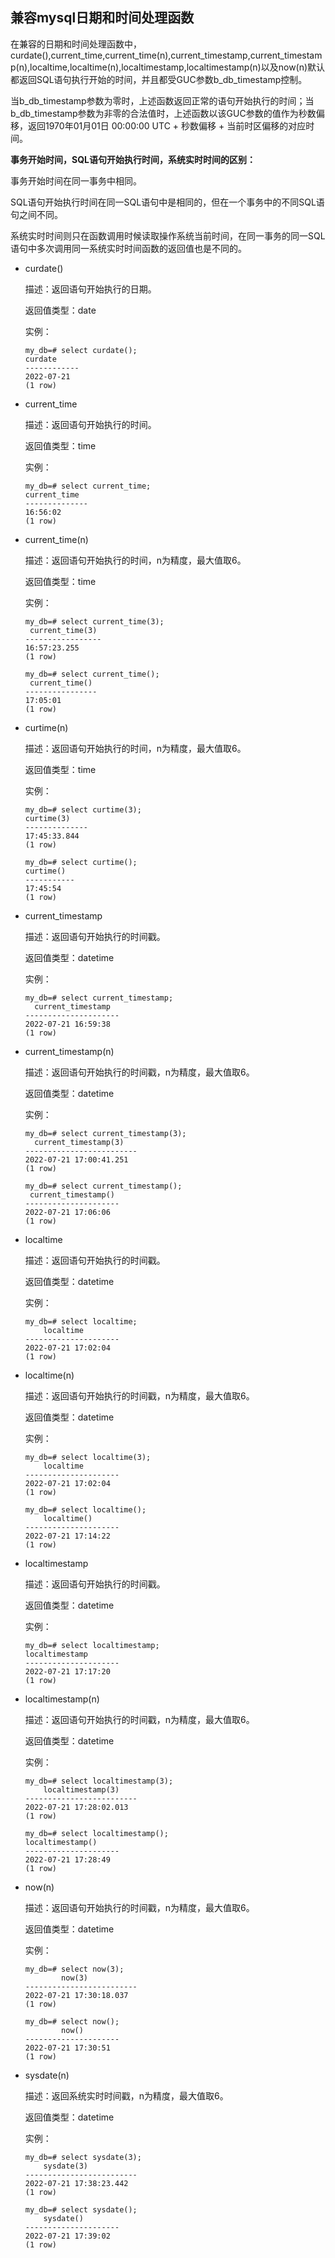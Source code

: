 ## 兼容mysql日期和时间处理函数

在兼容的日期和时间处理函数中，curdate\(\),current_time,current_time\(n\),current_timestamp,current_timestamp\(n\),localtime,localtime(n),localtimestamp,localtimestamp\(n\)以及now\(n\)默认都返回SQL语句执行开始的时间，并且都受GUC参数b\_db\_timestamp控制。

当b\_db\_timestamp参数为零时，上述函数返回正常的语句开始执行的时间；当b\_db\_timestamp参数为非零的合法值时，上述函数以该GUC参数的值作为秒数偏移，返回1970年01月01日 00:00:00 UTC + 秒数偏移 + 当前时区偏移的对应时间。

**事务开始时间，SQL语句开始执行时间，系统实时时间的区别：**

事务开始时间在同一事务中相同。

SQL语句开始执行时间在同一SQL语句中是相同的，但在一个事务中的不同SQL语句之间不同。

系统实时时间则只在函数调用时候读取操作系统当前时间，在同一事务的同一SQL语句中多次调用同一系统实时时间函数的返回值也是不同的。
- curdate\(\)

    描述：返回语句开始执行的日期。

    返回值类型：date

    实例：

    ```
    my_db=# select curdate();
    curdate
    ------------
    2022-07-21
    (1 row)
    ```

- current_time

    描述：返回语句开始执行的时间。

    返回值类型：time

    实例：

    ```
    my_db=# select current_time;
    current_time
    --------------
    16:56:02
    (1 row)
    ```

- current_time\(n\)

    描述：返回语句开始执行的时间，n为精度，最大值取6。

    返回值类型：time

    实例：

    ```
    my_db=# select current_time(3);
     current_time(3)
    -----------------
    16:57:23.255
    (1 row)

    my_db=# select current_time();
     current_time()
    ----------------
    17:05:01
    (1 row)
    ```

- curtime\(n\)

    描述：返回语句开始执行的时间，n为精度，最大值取6。

    返回值类型：time

    实例：

    ```
    my_db=# select curtime(3);
    curtime(3)
    --------------
    17:45:33.844
    (1 row)

    my_db=# select curtime();
    curtime()
    -----------
    17:45:54
    (1 row)
    ```

- current_timestamp

    描述：返回语句开始执行的时间戳。

    返回值类型：datetime

    实例：

    ```
    my_db=# select current_timestamp;
      current_timestamp
    ---------------------
    2022-07-21 16:59:38
    (1 row)
    ```

- current_timestamp\(n\)

    描述：返回语句开始执行的时间戳，n为精度，最大值取6。

    返回值类型：datetime

    实例：

    ```
    my_db=# select current_timestamp(3);
      current_timestamp(3)
    -------------------------
    2022-07-21 17:00:41.251
    (1 row)

    my_db=# select current_timestamp();
     current_timestamp()
    ---------------------
    2022-07-21 17:06:06
    (1 row)
    ```

- localtime

    描述：返回语句开始执行的时间戳。

    返回值类型：datetime

    实例：

    ```
    my_db=# select localtime;
        localtime
    ---------------------
    2022-07-21 17:02:04
    (1 row)
    ```

- localtime\(n\)

    描述：返回语句开始执行的时间戳，n为精度，最大值取6。

    返回值类型：datetime

    实例：

    ```
    my_db=# select localtime(3);
        localtime
    ---------------------
    2022-07-21 17:02:04
    (1 row)

    my_db=# select localtime();
        localtime()
    ---------------------
    2022-07-21 17:14:22
    (1 row)
    ```

- localtimestamp

    描述：返回语句开始执行的时间戳。

    返回值类型：datetime

    实例：

    ```
    my_db=# select localtimestamp;
    localtimestamp
    ---------------------
    2022-07-21 17:17:20
    (1 row)
    ```

- localtimestamp\(n\)

    描述：返回语句开始执行的时间戳，n为精度，最大值取6。

    返回值类型：datetime

    实例：

    ```
    my_db=# select localtimestamp(3);
        localtimestamp(3)
    -------------------------
    2022-07-21 17:28:02.013
    (1 row)

    my_db=# select localtimestamp();
    localtimestamp()
    ---------------------
    2022-07-21 17:28:49
    (1 row)
    ```

- now\(n\)

    描述：返回语句开始执行的时间戳，n为精度，最大值取6。

    返回值类型：datetime

    实例：

    ```
    my_db=# select now(3);
            now(3)
    -------------------------
    2022-07-21 17:30:18.037
    (1 row)

    my_db=# select now();
            now()
    ---------------------
    2022-07-21 17:30:51
    (1 row)
    ```

- sysdate\(n\)

    描述：返回系统实时时间戳，n为精度，最大值取6。

    返回值类型：datetime

    实例：

    ```
    my_db=# select sysdate(3);
        sysdate(3)
    -------------------------
    2022-07-21 17:38:23.442
    (1 row)

    my_db=# select sysdate();
        sysdate()
    ---------------------
    2022-07-21 17:39:02
    (1 row)
    ```